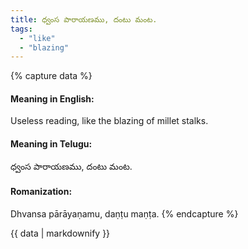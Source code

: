 ```yaml
---
title: ధ్వంస పారాయణము, దంటు మంట.
tags:
  - "like"
  - "blazing"
---
```


{% capture data %}
#### Meaning in English:
Useless reading, like the blazing of millet stalks.

#### Meaning in Telugu:
ధ్వంస పారాయణము, దంటు మంట.

#### Romanization:
Dhvansa pārāyaṇamu, daṇṭu maṇṭa.
{% endcapture %}

{{ data | markdownify }}

